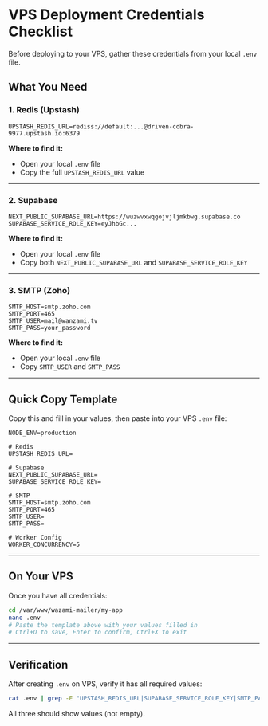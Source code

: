 # VPS Deployment Credentials Checklist

Before deploying to your VPS, gather these credentials from your local `.env` file.

## What You Need

### 1. Redis (Upstash)
```
UPSTASH_REDIS_URL=rediss://default:...@driven-cobra-9977.upstash.io:6379
```

**Where to find it:**
- Open your local `.env` file
- Copy the full `UPSTASH_REDIS_URL` value

---

### 2. Supabase

```
NEXT_PUBLIC_SUPABASE_URL=https://wuzwvxwqgojvjljmkbwg.supabase.co
SUPABASE_SERVICE_ROLE_KEY=eyJhbGc...
```

**Where to find it:**
- Open your local `.env` file
- Copy both `NEXT_PUBLIC_SUPABASE_URL` and `SUPABASE_SERVICE_ROLE_KEY`

---

### 3. SMTP (Zoho)

```
SMTP_HOST=smtp.zoho.com
SMTP_PORT=465
SMTP_USER=mail@wanzami.tv
SMTP_PASS=your_password
```

**Where to find it:**
- Open your local `.env` file
- Copy `SMTP_USER` and `SMTP_PASS`

---

## Quick Copy Template

Copy this and fill in your values, then paste into your VPS `.env` file:

```env
NODE_ENV=production

# Redis
UPSTASH_REDIS_URL=

# Supabase
NEXT_PUBLIC_SUPABASE_URL=
SUPABASE_SERVICE_ROLE_KEY=

# SMTP
SMTP_HOST=smtp.zoho.com
SMTP_PORT=465
SMTP_USER=
SMTP_PASS=

# Worker Config
WORKER_CONCURRENCY=5
```

---

## On Your VPS

Once you have all credentials:

```bash
cd /var/www/wazami-mailer/my-app
nano .env
# Paste the template above with your values filled in
# Ctrl+O to save, Enter to confirm, Ctrl+X to exit
```

---

## Verification

After creating `.env` on VPS, verify it has all required values:

```bash
cat .env | grep -E "UPSTASH_REDIS_URL|SUPABASE_SERVICE_ROLE_KEY|SMTP_PASS"
```

All three should show values (not empty).
